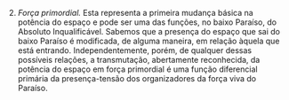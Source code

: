 ﻿2. <em>Força primordial.</em> Esta representa a primeira mudança básica na potência do espaço e pode ser uma das funções, no baixo Paraíso, do Absoluto Inqualificável. Sabemos que a presença do espaço que sai do baixo Paraíso é modificada, de alguma maneira, em relação àquela que está entrando. Independentemente, porém, de qualquer dessas possíveis relações, a transmutação, abertamente reconhecida, da potência do espaço em força primordial é uma função diferencial primária da presença-tensão dos organizadores da força viva do Paraíso.